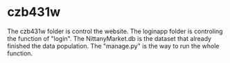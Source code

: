 # czb431w
The czb431w folder is control the website.
The loginapp folder is controling the function of "login".
The NittanyMarket.db is the dataset that already finished the data population.
The "manage.py" is the way to run the whole function.
